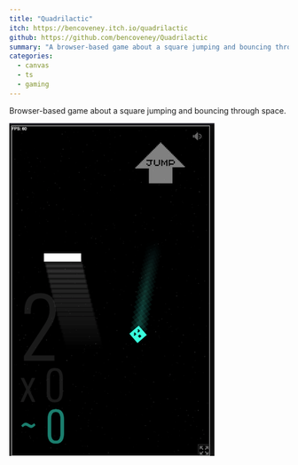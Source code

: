 ```yaml
---
title: "Quadrilactic"
itch: https://bencoveney.itch.io/quadrilactic
github: https://github.com/bencoveney/Quadrilactic
summary: "A browser-based game about a square jumping and bouncing through space."
categories:
  - canvas
  - ts
  - gaming
---
```


Browser-based game about a square jumping and bouncing through space.

![Quadrilactic](./quadrilactic.png "Quadrilactic")
